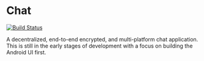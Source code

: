 # Chat

[![Build Status](https://img.shields.io/endpoint.svg?url=https%3A%2F%2Factions-badge.atrox.dev%2FchRyNaN%2FChat%2Fbadge%3Fref%3Dmaster&style=for-the-badge)](https://actions-badge.atrox.dev/chRyNaN/Chat/goto?ref=master)

A decentralized, end-to-end encrypted, and multi-platform chat application. This is still in the early stages of development with a focus on building the Android UI first.
